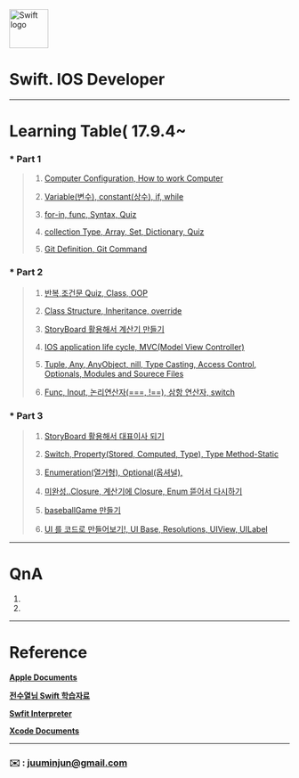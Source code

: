 
<img src="https://swift.org/assets/images/swift.svg" alt="Swift logo" height="70" >


# Swift. IOS Developer 


--- 




# Learning Table( 17.9.4~

### *  **Part 1**

> 1. [Computer Configuration, How to work Computer](/study/1_17.9.4.md)
> 
> 2. [Variable(변수), constant(상수), if, while](/study/2_17.9.5.md)
> 
> 3. [for-in, func, Syntax, Quiz](/study/3_17.9.6.md)
> 
> 4. [collection Type, Array, Set, Dictionary, Quiz](/study/4_17.9.7.md)
>
> 5. [Git Definition, Git Command](/study/5_17.9.8_git.md)

### *  **Part 2**

> 1. [반복,조건문 Quiz, Class, OOP](/study/6_17.9.11.md)
> 
> 2. [Class Structure, Inheritance, override](/study/7_17.9.13.md)
> 
> 3. [StoryBoard 활용해서 계산기 만들기](/study/8_17.9.14.md)
> 
> 4. [IOS application life cycle, MVC(Model View Controller)](/study/9_17.9.15.md)
> 
> 5. [Tuple, Any, AnyObject, nill, Type Casting, Access Control, Optionals, Modules and Sourece Files](/study/10_17.9.16.md)
> 
> 6. [Func, Inout, 논리연산자(===, !==), 삼항 연산자, switch](/study/11_17.9.16.md)


### *  **Part 3**

> 1. [StoryBoard 활용해서 대표이사 되기](/study/12_17.9.18.md)
>
> 2. [Switch, Property(Stored, Computed, Type), Type Method-Static](/study/13_17.9.18.md)
>
> 3. [Enumeration(열거형), Optional(옵셔널), ](/study/14_17.9.19.md)
> 
> 4. [미완성..Closure, 계산기에 Closure, Enum 뜯어서 다시하기](/study/15_17.9.20.md)
> 
> 5. [baseballGame 만들기](/study/16_17.9.21.md)
> 
> 6. [UI 를 코드로 만들어보기!, UI Base, Resolutions, UIView, UILabel](/study/17_17.9.25.md)








---


# QnA


1. 

2. 
 



---
# Reference 

**[Apple Documents](https://developer.apple.com/library/content/documentation/Swift/Conceptual/Swift_Programming_Language/)**

**[전수열님 Swift 학습자료](https://devxoul.gitbooks.io/ios-with-swift-in-40-hours/content/)**

**[Swfit Interpreter](https://swift.sandbox.bluemix.net/#/repl)**

**[Xcode Documents](http://help.apple.com/xcode/mac/9.0/#/)**

---



### **:envelope:**  : <juuminjun@gmail.com>

